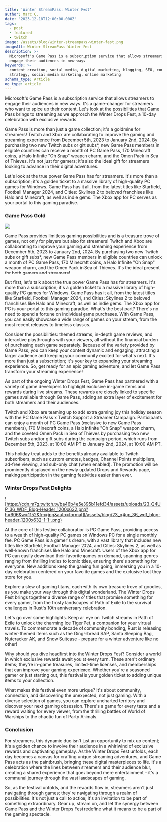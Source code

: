 ```yaml
---
title: 'Winter StreamPass: Winter Fest'
author: Marc C.
date: "2023-12-18T12:00:00.000Z"
tags:
  - post
  - featured
  - twitch
image: /assets/blog/winter-streampass-winter-fest.png
imageAlt: Winter StreamPass Winter Fest
description: >-
  Microsoft's Game Pass is a subscription service that allows streamers to
  engage their audiences in new ways
keywords: >-
  content creation, social media, digital marketing, blogging, SEO, content
  strategy, social media marketing, online marketing
schema_type: Article
og_type: article
---
```

Microsoft's Game Pass is a subscription service that allows streamers to engage their audiences in new ways. It's a game-changer for streamers who want to spice up their content. Let's look at the possibilities that Game Pass brings to streaming as we approach the Winter Drops Fest, a 10-day celebration with exclusive rewards.

Game Pass is more than just a game collection; it's a goldmine for streamers! Twitch and Xbox are collaborating to improve the gaming and streaming experience from December 5th, 2023 to January 2nd, 2024. By purchasing two new Twitch subs or gift subs*, new Game Pass members in eligible countries can receive a month of PC Game Pass, 170 Minecraft coins, a Halo Infinite "Oh Snap" weapon charm, and the Omen Pack in Sea of Thieves. It's not just for gamers; it's also the ideal gift for streamers looking to advance in their digital adventures.

Let's look at the true power Game Pass has for streamers. It's more than a subscription; it's a golden ticket to a massive library of high-quality PC games for Windows. Game Pass has it all, from the latest titles like Starfield, Football Manager 2024, and Cities: Skylines 2 to beloved franchises like Halo and Minecraft, as well as indie gems. The Xbox app for PC serves as your portal to this gaming paradise.

### Game Pass Gold

![](/assets/blog/gpg.png)

Game Pass provides limitless gaming possibilities and is a treasure trove of games, not only for players but also for streamers! Twitch and Xbox are collaborating to improve your gaming and streaming experience from December 5th, 2023 to January 2nd, 2024. By purchasing two new Twitch subs or gift subs*, new Game Pass members in eligible countries can unlock a month of PC Game Pass, 170 Minecraft coins, a Halo Infinite "Oh Snap" weapon charm, and the Omen Pack in Sea of Thieves. It's the ideal present for both gamers and streamers!

But first, let's talk about the true power Game Pass has for streamers. It's more than a subscription; it's a golden ticket to a massive library of high-quality PC games for Windows. Game Pass has it all, from the latest titles like Starfield, Football Manager 2024, and Cities: Skylines 2 to beloved franchises like Halo and Minecraft, as well as indie gems. The Xbox app for PC is your portal to this gaming paradise. What's the best part? There's no need to spend a fortune on individual game purchases. With Game Pass, you can easily showcase a wide range of games on your stream, from the most recent releases to timeless classics.

Consider the possibilities: themed streams, in-depth game reviews, and interactive playthroughs with your viewers, all without the financial burden of purchasing each game separately. Because of the variety provided by Game Pass, you can keep your content dynamic and engaging, attracting a larger audience and keeping your community excited for what's next. It's more than just a subscription; it's your key to expanding your streaming experience. So, get ready for an epic gaming adventure, and let Game Pass transform your streaming experience!

As part of the ongoing Winter Drops Fest, Game Pass has partnered with a variety of game developers to highlight exclusive in-game items and rewards during live streams. These rewards are closely linked to specific games available through Game Pass, adding an extra layer of excitement for both streamers and their audiences.

Twitch and Xbox are teaming up to add extra gaming joy this holiday season with the PC Game Pass x Twitch Support a Streamer Campaign. Participants can enjoy a month of PC Game Pass (exclusive to new Game Pass members), 170 Minecraft coins, a Halo Infinite "Oh Snap" weapon charm, and the coveted Omen Pack in Sea of Thieves by purchasing two new Twitch subs and/or gift subs during the campaign period, which runs from December 5th, 2023, at 10:00 AM PT to January 2nd, 2024, at 10:00 AM PT.

This holiday treat adds to the benefits already available to Twitch subscribers, such as custom emotes, badges, Channel Points multipliers, ad-free viewing, and sub-only chat (when enabled). The promotion will be prominently displayed on the newly updated Drops and Rewards page, making participation in the gaming festivities easier than ever.

### Winter Drops Fest Delights

![https://cdn.m7g.twitch.tv/ba46b4e5e395b11efd34/assets/uploads/23_Q4UP_36_WDF_Blog-Header_1200x632.png?h=606&w=1152&fm=jpg&auto=format](/assets/blog/23_q4up_36_wdf_blog-header_1200x632-1-1-.png)

At the core of this festive collaboration is PC Game Pass, providing access to a wealth of high-quality PC games on Windows PC for a single monthly fee. PC Game Pass is a gamer's dream, with a vast library that includes new titles like Starfield, Football Manager 2024, and Cities: Skylines 2, as well as well-known franchises like Halo and Minecraft. Users of the Xbox app for PC can easily download their favorite games on demand, spanning genres ranging from thrilling indies to iconic titles, ensuring there's something for everyone. New additions keep the gaming fun going, immersing you in a 10-day celebration centered on your favorite games and the exclusive loot they store for you. 

Explore a slew of gaming titans, each with its own treasure trove of goodies, as you make your way through this digital wonderland. The Winter Drops Fest brings together a diverse range of titles that promise something for every gamer, from the frosty landscapes of Path of Exile to the survival challenges in Rust's 10th anniversary celebration.

Let's go over some highlights. Keep an eye on Twitch streams in Path of Exile to unlock the charming Ice Tiger Pet, a companion for your virtual travels. To commemorate a decade of community bonding, Rust is releasing winter-themed items such as the Gingerbread SAP, Santa Sleeping Bag, Nutcracker AK, and Snow Suitcase - prepare for a winter adventure like no other!

Why should you dive headfirst into the Winter Drops Fest? Consider a world in which exclusive rewards await you at every turn. These aren't ordinary items; they're in-game treasures, limited-time licenses, and memberships that can improve your gaming experience. Whether you're a seasoned gamer or just starting out, this festival is your golden ticket to adding unique items to your collection.

What makes this festival even more unique? It's about community, connection, and discovering the unexpected, not just gaming. With a diverse selection of games, you can explore uncharted territory and discover your next gaming obsession. There's a game for every taste and a reward waiting for every viewer, from the thrilling battles of World of Warships to the chaotic fun of Party Animals.

### Conclusion

For streamers, this dynamic duo isn't just an opportunity to mix up content; it's a golden chance to involve their audience in a whirlwind of exclusive rewards and captivating gameplay. As the Winter Drops Fest unfolds, each day becomes a canvas for crafting unique streaming adventures, and Game Pass acts as the paintbrush, bringing these digital masterpieces to life. It's a celebration where the lines between streamers and their audience blur, creating a shared experience that goes beyond mere entertainment – it's a communal journey through the vast landscapes of gaming.

So, as the festival unfolds, and the rewards flow in, streamers aren't just navigating through games; they're navigating through a realm of possibilities. It's not just a call to action; it's an invitation to be part of something extraordinary. Gear up, stream on, and let the synergy between Game Pass and the Winter Drops Fest redefine what it means to be a part of the gaming spectacle.
